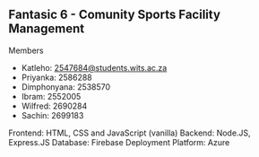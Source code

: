 ## Fantasic 6 - Comunity Sports Facility Management

Members

- Katleho: 2547684@students.wits.ac.za
- Priyanka: 2586288
- Dimphonyana: 2538570
- Ibram: 2552005
- Wilfred: 2690284
- Sachin: 2699183

Frontend: HTML, CSS and JavaScript (vanilla)
Backend: Node.JS, Express.JS
Database: Firebase
Deployment Platform: Azure
